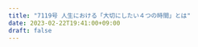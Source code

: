```yaml
---
title: "7119号 人生における「大切にしたい４つの時間」とは"
date: 2023-02-22T19:41:00+09:00
draft: false
---
```


```
```

```
```
